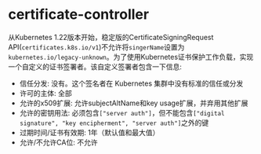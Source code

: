 # certificate-controller

从Kubernetes 1.22版本开始，稳定版的CertificateSigningRequest API(`certificates.k8s.io/v1`)不允许将`singerName`设置为`kubernetes.io/legacy-unknown`。为了使用Kubernetes证书保护工作负载，实现一个自定义的证书签署者。该自定义签署者包含一下信息:

- 信任分发: 没有。这个签名者在 Kubernetes 集群中没有标准的信任或分发
- 许可的主体: 全部
- 允许的x509扩展: 允许subjectAltName和key usage扩展，并弃用其他扩展
- 允许的密钥用法: 必须包含`["server auth"]`，但不能包含`["digital signature", "key encipherment", "server auth"]`之外的键
- 过期时间/证书有效期: 1年（默认值和最大值）
- 允许/不允许CA位: 不允许
